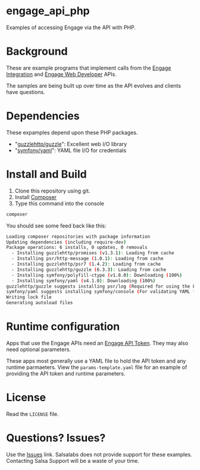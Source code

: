 # engage_api_php
Examples of accessing Engage via the API with PHP. 

# Background
These are example programs that implement calls from the [Engage Integration](https://help.salsalabs.com/hc/en-us/sections/205407008-API-Engage-Integration) 
and [Engage Web Developer](https://help.salsalabs.com/hc/en-us/sections/360000258473-API-Web-Develope)
APIs.

The samples are being built up over time as the API evolves and clients have questions.

# Dependencies
These expamples depend upon these PHP packages.

* "[guzzlehttp/guzzle](http://docs.guzzlephp.org/en/stable/overview.html)":  Excellent web I/O library
* "[symfony/yaml](https://symfony.com/doc/current/components/yaml.html)": YAML file I/O for credentials

# Install and Build
1. Clone this repository using git.
1. Install [Composer](https://getcomposer.org/)
1. Type this command into the console
```bash
composer
```
You should see some feed back like this:

```bash
Loading composer repositories with package information
Updating dependencies (including require-dev)
Package operations: 6 installs, 0 updates, 0 removals
  - Installing guzzlehttp/promises (v1.3.1): Loading from cache
  - Installing psr/http-message (1.0.1): Loading from cache
  - Installing guzzlehttp/psr7 (1.4.2): Loading from cache
  - Installing guzzlehttp/guzzle (6.3.3): Loading from cache
  - Installing symfony/polyfill-ctype (v1.8.0): Downloading (100%)
  - Installing symfony/yaml (v4.1.0): Downloading (100%)
guzzlehttp/guzzle suggests installing psr/log (Required for using the Log middleware)
symfony/yaml suggests installing symfony/console (For validating YAML files using the lint command)
Writing lock file
Generating autoload files
```

# Runtime configuration

Apps that use the Engage APIs need an [Engage API Token](https://help.salsalabs.com/hc/en-us/articles/224470007-Getting-Started#acquiring-a-token).  They may also need optional parameters.

These apps most generally use a YAML file to hold the API token and any runtime parmaeters. View the `params-template.yaml` file for an example of providing the API token and runtime parameters.

# License

Read the `LICENSE` file.

# Questions? Issues?

Use the [Issues](https://github.com/salsalabs/engage_api_php/issues) link.  Salsalabs does not provide 
support for these examples.  Contacting Salsa Support will be a waste of your time.






